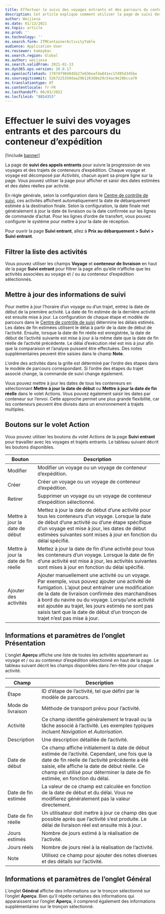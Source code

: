 ```yaml
---
title: Effectuer le suivi des voyages entrants et des parcours du conteneur d’expédition
description: Cet article explique comment utiliser la page de suivi des appels entrants pour suivre la progression de vos voyages et des trajets de conteneurs d’expédition.
author: Weijiesa
ms.date: 01/13/2021
ms.topic: article
ms.prod: ''
ms.technology: ''
ms.search.form: ITMContainerActivityTable
audience: Application User
ms.reviewer: kamaybac
ms.search.region: Global
ms.author: weijiesa
ms.search.validFrom: 2021-01-13
ms.dyn365.ops.version: 10.0.17
ms.openlocfilehash: 17874f984945b27e036eafda841ec1fd95d345be
ms.sourcegitcommit: 52b7225350daa29b1263d8e29c54ac9e20bcca70
ms.translationtype: HT
ms.contentlocale: fr-FR
ms.lasthandoff: 06/03/2022
ms.locfileid: "8854353"
---
```

# <a name="track-inbound-voyages-and-shipping-container-journeys"></a>Effectuer le suivi des voyages entrants et des parcours du conteneur d’expédition

[!include [banner](../../includes/banner.md)]

La page de **suivi des appels entrants** pour suivre la progression de vos voyages et des trajets de conteneurs d’expédition. Chaque voyage et voyage est décomposé par *Activités*, chacun ayant sa propre ligne sur la page. Vous pouvez utiliser la page pour afficher et saisir des dates estimées et des dates réelles par activité.

En règle générale, selon la configuration dans le [Centre de contrôle de suivi](delivery-information-setup.md#tracking-control-center), ces activités affichent automatiquement la date de débarquement estimée à la destination finale. Selon la configuration, la date finale met généralement à jour la date de livraison ou la date confirmée sur les lignes de commande d’achat. Pour les lignes d’ordre de transfert, vous pouvez configurer le système pour mettre à jour la date de réception.

Pour ouvrir la page **Suivi entrant**, allez à **Prix au débarquement \> Suivi \> Suivi entrant**.

## <a name="filter-the-activities-list"></a>Filtrer la liste des activités

Vous pouvez utiliser les champs **Voyage** et **conteneur de livraison** en haut de la page **Suivi entrant** pour filtrer la page afin qu’elle n’affiche que les activités associées au voyage et / ou au conteneur d’expédition sélectionnés.

## <a name="update-tracking-information"></a>Mettre à jour des informations de suivi

Pour mettre à jour l’horaire d’un voyage ou d’un trajet, entrez la date de début de la première activité. La date de fin estimée de la dernière activité est ensuite mise à jour. La configuration de chaque étape et modèle de parcours dans le [Centre de contrôle de suivi](delivery-information-setup.md#tracking-control-center) détermine les délais estimés. Les dates de fin estimées utilisent le délai à partir de la date de début de l’activité. Ensuite, lorsque la date de fin réelle est enregistrée, la date de début de l’activité suivante est mise à jour à la même date que la date de fin réelle de l’activité précédente. Le délai d’exécution réel est mis à jour afin que la comparaison et l’analyse puissent être effectuées. Des notes supplémentaires peuvent être saisies dans le champ **Note**.

L’ordre des activités dans la grille est déterminé par l’ordre des étapes dans le modèle de parcours correspondant. Si l’ordre des étapes du trajet associé change, la commande de suivi change également.

Vous pouvez mettre à jour les dates de tous les conteneurs en sélectionnant **Mettre à jour la date de début** ou **Mettre à jour la date de fin réelle** dans le volet Actions. Vous pouvez également saisir les dates par conteneur sur l’envoi. Cette approche permet une plus grande flexibilité, car les conteneurs peuvent être divisés dans un environnement à trajets multiples.

## <a name="buttons-on-the-action-pane"></a>Boutons sur le volet Action

Vous pouvez utiliser les boutons du volet Actions de la page **Suivi entrant** pour travailler avec les voyages et trajets entrants. Le tableau suivant décrit les boutons disponibles.

| Bouton | Description |
|---|---|
| Modifier | Modifier un voyage ou un voyage de conteneur d’expédition. |
| Créer | Créer un voyage ou un voyage de conteneur d’expédition. |
| Retirer | Supprimer un voyage ou un voyage de conteneur d’expédition sélectionné. |
| Mettre à jour la date de début | Mettez à jour la date de début d’une activité pour tous les conteneurs d’un voyage. Lorsque la date de début d’une activité ou d’une étape spécifique d’un voyage est mise à jour, les dates de début estimées suivantes sont mises à jour en fonction du délai spécifié. |
| Mettre à jour la date de fin réelle | Mettez à jour la date de fin d’une activité pour tous les conteneurs d’un voyage. Lorsque la date de fin d’une activité est mise à jour, les activités suivantes sont mises à jour en fonction du délai spécifié. |
| Ajouter des activités | Ajouter manuellement une activité ou un voyage. Par exemple, vous pouvez ajouter une activité de fumigation. L’ajout peut entraîner une modification de la date de livraison confirmée des marchandises à bord du navire ou du voyage. Lorsqu’une activité est ajoutée au trajet, les jours estimés ne sont pas saisis tant que la date de début d’un tronçon de trajet n’est pas mise à jour. |

## <a name="information-and-settings-on-the-overview-tab"></a>Informations et paramètres de l’onglet Présentation

L’onglet **Aperçu** affiche une liste de toutes les activités appartenant au voyage et / ou au conteneur d’expédition sélectionné en haut de la page. Le tableau suivant décrit les champs disponibles dans l’en-tête pour chaque activité.

| Champ | Description |
|---|---|
| Étape | ID d’étape de l’activité, tel que défini par le modèle de parcours. |
| Mode de livraison | Méthode de transport prévu pour l’activité. |
| Activité | Ce champ identifie généralement le travail ou la tâche associé à l’activité. Les exemples typiques incluent *Navigation* et *Autorisation*. |
| Description | Une description détaillée de l’activité. |
| Date de début | Ce champ affiche initialement la date de début estimée de l’activité. Cependant, une fois que la date de fin réelle de l’activité précédente a été saisie, elle affiche la date de début réelle. Ce champ est utilisé pour déterminer la date de fin estimée, en fonction du délai. |
| Date de fin estimée | La valeur de ce champ est calculée en fonction de la date de début et du délai. Vous ne modifierez généralement pas la valeur directement. |
| Date de fin réelle | Un utilisateur doit mettre à jour ce champ dès que possible après que l’activité s’est produite. Le délai de livraison réel est ensuite mis à jour. |
| Jours estimés | Nombre de jours estimé à la réalisation de l’activité. |
| Jours réels | Nombre de jours réel à la réalisation de l’activité. |
| Note | Utilisez ce champ pour ajouter des notes diverses et des détails sur l’activité. |

## <a name="information-and-settings-on-the-general-tab"></a>Informations et paramètres de l’onglet Général

L’onglet **Général** affiche des informations sur le tronçon sélectionné sur l’onglet **Aperçu**. Bien qu’il répète certaines des informations qui apparaissent sur l’onglet **Aperçu**, il comprend également des informations supplémentaires sur le tronçon sélectionné.

